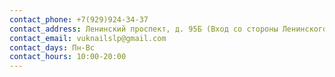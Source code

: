 ```yaml
---
contact_phone: +7(929)924-34-37
contact_address: Ленинский проспект, д. 95Б (Вход со стороны Ленинского проспекта)
contact_email: vuknailslp@gmail.com
contact_days: Пн-Вс
contact_hours: 10:00-20:00
---
```


